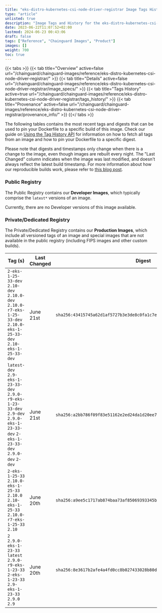 ```yaml
---
title: "eks-distro-kubernetes-csi-node-driver-registrar Image Tags History"
type: "article"
unlisted: true
description: "Image Tags and History for the eks-distro-kubernetes-csi-node-driver-registrar Chainguard Image"
date: 2023-06-22T11:07:52+02:00
lastmod: 2024-06-23 00:43:06
draft: false
tags: ["Reference", "Chainguard Images", "Product"]
images: []
weight: 700
toc: true
---
```


{{< tabs >}}
{{< tab title="Overview" active=false url="/chainguard/chainguard-images/reference/eks-distro-kubernetes-csi-node-driver-registrar/" >}}
{{< tab title="Details" active=false url="/chainguard/chainguard-images/reference/eks-distro-kubernetes-csi-node-driver-registrar/image_specs/" >}}
{{< tab title="Tags History" active=true url="/chainguard/chainguard-images/reference/eks-distro-kubernetes-csi-node-driver-registrar/tags_history/" >}}
{{< tab title="Provenance" active=false url="/chainguard/chainguard-images/reference/eks-distro-kubernetes-csi-node-driver-registrar/provenance_info/" >}}
{{</ tabs >}}

The following tables contains the most recent tags and digests that can be used to pin your Dockerfile to a specific build of this image. Check our guide on [Using the Tag History API](/chainguard/chainguard-images/using-the-tag-history-api/) for information on how to fetch all tags from an image and how to pin your Dockerfile to a specific digest.

Please note that digests and timestamps only change when there is a change to the image, even though images are rebuilt every night. The "Last Changed" column indicates when the image was last modified, and doesn't always reflect the latest build timestamp. For more information about how our reproducible builds work, please refer to [this blog post](https://www.chainguard.dev/unchained/reproducing-chainguards-reproducible-image-builds).

### Public Registry
The Public Registry contains our **Developer Images**, which typically comprise the `latest*` versions of an image.

Currently, there are no Developer versions of this image available.

### Private/Dedicated Registry
The Private/Dedicated Registry contains our **Production Images**, which include all versioned tags of an image and special images that are not available in the public registry (including FIPS images and other custom builds).

| Tag (s)                                                                                                                                  | Last Changed | Digest                                                                    |
|------------------------------------------------------------------------------------------------------------------------------------------|--------------|---------------------------------------------------------------------------|
|  `2-eks-1-25-33-dev` `2.10-dev` `2.10.0-dev` `2.10.0-r7-eks-1-25-33-dev` `2.10.0-eks-1-25-33-dev` `2.10-eks-1-25-33-dev`                 | June 21st    | `sha256:43415745a62d1af5727b3e3de8c0fa1c7efdd7d86bcff11b2358ece8c5c1fa34` |
|  `latest-dev` `2.9-eks-1-23-33-dev` `2.9.0-r9-eks-1-23-33-dev` `2.9-dev` `2.9.0-eks-1-23-33-dev` `2-eks-1-23-33-dev` `2.9.0-dev` `2-dev` | June 21st    | `sha256:a2bb786f09f83e51162e2ed24da1d20ee717c980dd2ba221e4bf5c7018663c24` |
|  `2-eks-1-25-33` `2.10.0-eks-1-25-33` `2.10.0` `2.10-eks-1-25-33` `2.10.0-r7-eks-1-25-33` `2.10`                                         | June 20th    | `sha256:a9ee5c1717ab874baa73af85069393345b638511695df82eab8ee0e3a7599a7c` |
|  `2` `2.9.0-eks-1-23-33` `latest` `2.9.0-r9-eks-1-23-33` `2-eks-1-23-33` `2.9-eks-1-23-33` `2.9.0` `2.9`                                 | June 20th    | `sha256:8e3617b2afe4a4fd0cc8b027433028b80d07fce396a5539547347d9dfd2fccb5` |

